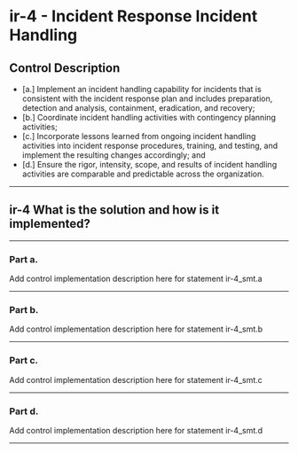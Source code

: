 # ir-4 - Incident Response Incident Handling

## Control Description

- \[a.\] Implement an incident handling capability for incidents that is consistent with the incident response plan and includes preparation, detection and analysis, containment, eradication, and recovery;
- \[b.\] Coordinate incident handling activities with contingency planning activities;
- \[c.\] Incorporate lessons learned from ongoing incident handling activities into incident response procedures, training, and testing, and implement the resulting changes accordingly; and
- \[d.\] Ensure the rigor, intensity, scope, and results of incident handling activities are comparable and predictable across the organization.

______________________________________________________________________

## ir-4 What is the solution and how is it implemented?

______________________________________________________________________

### Part a.

Add control implementation description here for statement ir-4_smt.a

______________________________________________________________________

### Part b.

Add control implementation description here for statement ir-4_smt.b

______________________________________________________________________

### Part c.

Add control implementation description here for statement ir-4_smt.c

______________________________________________________________________

### Part d.

Add control implementation description here for statement ir-4_smt.d

______________________________________________________________________
